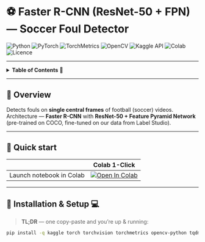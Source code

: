 # ⚽️ Faster R-CNN (ResNet-50 + FPN) — Soccer Foul Detector

![Python](https://img.shields.io/badge/Python-3.8%2B-blue.svg)
![PyTorch](https://img.shields.io/badge/PyTorch-1.13%2B-red.svg)
![TorchMetrics](https://img.shields.io/badge/TorchMetrics-0.11-green.svg)
![OpenCV](https://img.shields.io/badge/OpenCV-4.x-yellow.svg)
![Kaggle API](https://img.shields.io/badge/Kaggle-API-orange.svg)
![Colab](https://img.shields.io/badge/Google%20Colab-compatible-brightgreen.svg)
![Licence](https://img.shields.io/badge/License-MIT-lightgrey.svg)

---

<details>
<summary><strong>Table&nbsp;of&nbsp;Contents</strong> 📑</summary>

- [Overview](#-overview)
- [Quick start 🛫](#-quick-start)
- [Installation & Setup 💻](#-installation--setup)
- [Dataset 📦](#-dataset)
- [Notebook Blocks ⚙️](#-notebook-blocks)
- [Model & Training Details 🧠](#-model--training-details)
- [Hyper-parameters ⚙️](#-hyper-parameters)
- [Artifacts 🗂️](#-artifacts)
- [Roadmap 🚧](#-roadmap)
- [License 📝](#-license)
</details>

---

## 📖 Overview
Detects fouls on **single central frames** of football (soccer) videos.  
Architecture — **Faster R-CNN** with **ResNet-50 + Feature Pyramid Network** (pre-trained on COCO, fine-tuned on our data from Label Studio).

---

## 🚀 Quick start

|                          | Colab 1-Click |
|--------------------------|---------------|
| Launch notebook in Colab | <a href="https://colab.research.google.com/github/your-repo/foul-detector/blob/main/MAIN.ipynb" target="_blank"><img src="https://colab.research.google.com/assets/colab-badge.svg" alt="Open In Colab"></a> |

---

## 🔧 Installation & Setup 💻

> **TL;DR** — one copy-paste and you’re up & running:

```bash
pip install -q kaggle torch torchvision torchmetrics opencv-python tqdm scikit-learn

